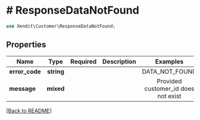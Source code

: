 # # ResponseDataNotFound


```php
use Xendit\Customer\ResponseDataNotFound;
```

## Properties

| Name | Type | Required | Description | Examples |
|------------|:-------------:|:-------------:|-------------|:-------------:|
| **error_code** | **string** |  |  | DATA_NOT_FOUND |
| **message** | **mixed** |  |  | Provided customer_id does not exist |


[[Back to README]](../../README.md)
